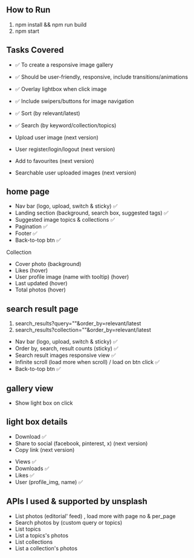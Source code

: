 ## How to Run

1. npm install && npm run build
2. npm start

## Tasks Covered 

- ✅ To create a responsive image gallery
- ✅ Should be user-friendly, responsive, include transitions/animations
- ✅ Overlay lightbox when click image
- ✅ Include swipers/buttons for image navigation 
- ✅ Sort (by relevant/latest)
- ✅ Search (by keyword/collection/topics)

- Upload user image (next version)
- User register/login/logout (next version)
- Add to favourites (next version)
- Searchable user uploaded images (next version)

## home page
- Nav bar (logo, upload, switch & sticky) ✅
- Landing section (background, search box, suggested tags) ✅
- Suggested image topics & collections ✅
- Pagination ✅
- Footer ✅
- Back-to-top btn ✅

Collection
- Cover photo (background)
- Likes (hover)
- User profile image (name with tooltip) (hover)
- Last updated (hover)
- Total photos (hover)

## search result page

1. search_results?query=""&order_by=relevant/latest
2. search_results?collection=""&order_by=relevant/latest

- Nav bar (logo, upload, switch & sticky) ✅
- Order by, search, result counts (sticky) ✅
- Search result images responsive view ✅
- Infinite scroll (load more when scroll) / load on btn click ✅
- Back-to-top btn ✅

## gallery view
- Show light box on click

## light box details

<!-- functions -->
- Download ✅
- Share to social (facebook, pinterest, x) (next version)
- Copy link (next version)

<!-- details -->
- Views ✅
- Downloads ✅
- Likes ✅
- User (profile_img, name) ✅

## APIs I used & supported by unsplash
- List photos (editorial' feed) , load more with page no & per_page
- Search photos by (custom query or topics)
- List topics
- List a topics's photos
- List collections
- List a collection's photos